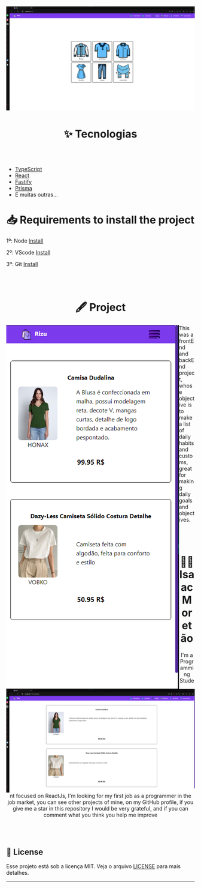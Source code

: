 <h1 align="center">
  <img src="./web/src/assets/Images-web/Home-Pc.png" alt="Wallpaper-do-projeto">
</h1>

<h1 align="center">
 ✨ Tecnologias
</h1>

<br/><br/>

- [TypeScript](https://www.typescriptlang.org/)
- [React](https://reactjs.org/)
- [Fastify](https://www.fastify.io/)
- [Prisma](https://www.prisma.io/)
- E muitas outras…
 
<h1 align="center">
  📥 Requirements to install the project
</h1>

<p>
  1º: Node <a href='https://nodejs.org/en/'> Install </a> <br/>

  2º: VScode <a href='https://code.visualstudio.com/download'> Install </a> <br/>

  3º: Git <a href='https://git-scm.com/downloads'> Install </a> <br/>
</p>

<br/><br/>

<h1 align="center">
  🖋️ Project
</h1>
<p align="center">
  <div >
    <img
      src="./web/src/assets/Images-web/mobile-web.png"
      alt="Wallpaper-do-projeto"
      align="left"
      max-width="30%"
    />
    <img
      src="./web/src/assets/Images-web/web-products.png"
      alt="Wallpaper-do-projeto"
      align="right"
      max-width="60%"
    />
  </div>
  This was a frontEnd and backEnd project, whose objective is to make a list
  of daily habits and customs, great for making daily goals and objectives.
</p>

<br/><br/>

<h1 align="center">
  🙋‍♂️ Isaac Moretão 
</h1>

<p align="center">
  I'm a Programming Student focused on ReactJs, I'm looking for my first job 
  as a programmer in the job market, you can see other projects of mine, on my GitHub profile,
  if you give me a star in this repository I would be very grateful, and if you can comment what you think you help me improve <br />
</p>

<br/><br/>

## 📝 License

Esse projeto está sob a licença MIT. Veja o arquivo [LICENSE](LICENSE) para mais detalhes.

---